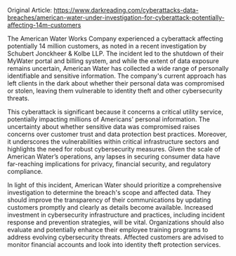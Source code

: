 Original Article: https://www.darkreading.com/cyberattacks-data-breaches/american-water-under-investigation-for-cyberattack-potentially-affecting-14m-customers

The American Water Works Company experienced a cyberattack affecting potentially 14 million customers, as noted in a recent investigation by Schubert Jonckheer & Kolbe LLP. The incident led to the shutdown of their MyWater portal and billing system, and while the extent of data exposure remains uncertain, American Water has collected a wide range of personally identifiable and sensitive information. The company's current approach has left clients in the dark about whether their personal data was compromised or stolen, leaving them vulnerable to identity theft and other cybersecurity threats.

This cyberattack is significant because it concerns a critical utility service, potentially impacting millions of Americans' personal information. The uncertainty about whether sensitive data was compromised raises concerns over customer trust and data protection best practices. Moreover, it underscores the vulnerabilities within critical infrastructure sectors and highlights the need for robust cybersecurity measures. Given the scale of American Water’s operations, any lapses in securing consumer data have far-reaching implications for privacy, financial security, and regulatory compliance.

In light of this incident, American Water should prioritize a comprehensive investigation to determine the breach's scope and affected data. They should improve the transparency of their communications by updating customers promptly and clearly as details become available. Increased investment in cybersecurity infrastructure and practices, including incident response and prevention strategies, will be vital. Organizations should also evaluate and potentially enhance their employee training programs to address evolving cybersecurity threats. Affected customers are advised to monitor financial accounts and look into identity theft protection services.